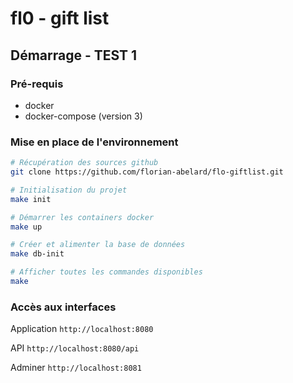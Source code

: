 # fl0 - gift list

## Démarrage - TEST 1

### Pré-requis

* docker
* docker-compose (version 3)

### Mise en place de l'environnement

```bash
# Récupération des sources github
git clone https://github.com/florian-abelard/flo-giftlist.git

# Initialisation du projet
make init

# Démarrer les containers docker
make up

# Créer et alimenter la base de données
make db-init

# Afficher toutes les commandes disponibles
make
```

### Accès aux interfaces

Application `http://localhost:8080`

API `http://localhost:8080/api`

Adminer `http://localhost:8081`
